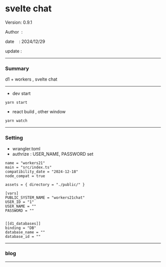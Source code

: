 ﻿# svelte chat

 Version: 0.9.1

 Author  :

 date    : 2024/12/29

 update  :

***
### Summary

d1 +  workers , svelte chat

***
* dev start
```
yarn start
```
* react build , other window

```
yarn watch
```
***
### Setting

* wrangler.toml
* authrize : USER_NAME,  PASSWORD set

```
name = "workers21"
main = "src/index.ts"
compatibility_date = "2024-12-18"
node_compat = true

assets = { directory = "./public/" }

[vars]
PUBLIC_SYSTEM_NAME = "workers21chat"
USER_ID = "1"
USER_NAME = ""
PASSWORD = ""


[[d1_databases]]
binding = "DB"
database_name = ""
database_id = ""
```
***
### blog 

***

